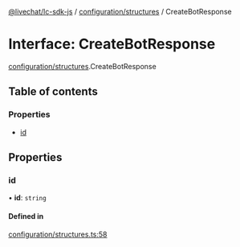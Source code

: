 [@livechat/lc-sdk-js](../README.md) / [configuration/structures](../modules/configuration_structures.md) / CreateBotResponse

# Interface: CreateBotResponse

[configuration/structures](../modules/configuration_structures.md).CreateBotResponse

## Table of contents

### Properties

- [id](configuration_structures.CreateBotResponse.md#id)

## Properties

### id

• **id**: `string`

#### Defined in

[configuration/structures.ts:58](https://github.com/livechat/lc-sdk-js/blob/4da1eb6/src/configuration/structures.ts#L58)
